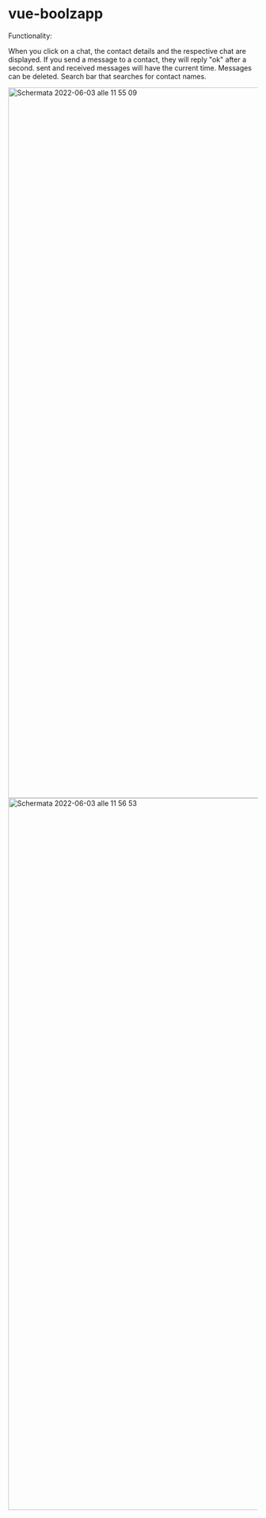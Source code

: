 # vue-boolzapp

Functionality:

When you click on a chat, the contact details and the respective chat are displayed.
If you send a message to a contact, they will reply "ok" after a second.
sent and received messages will have the current time.
Messages can be deleted.
Search bar that searches for contact names.

<img width="1435" alt="Schermata 2022-06-03 alle 11 55 09" src="https://user-images.githubusercontent.com/95136261/171832700-0fe17ee1-1c8b-4663-a18c-7044bab03705.png">
<img width="1438" alt="Schermata 2022-06-03 alle 11 56 53" src="https://user-images.githubusercontent.com/95136261/171832834-45283710-d31c-4f50-8c08-3b60845f09b5.png">
